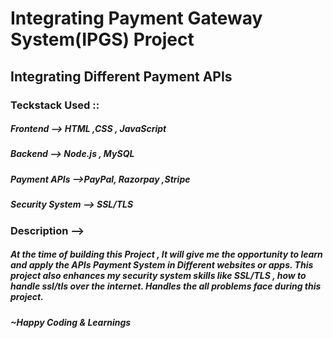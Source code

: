 # Integrating Payment Gateway System(IPGS) Project

## Integrating Different Payment APIs
### Teckstack Used ::
   ##### Frontend --> HTML ,CSS , JavaScript
   ##### Backend --> Node.js , MySQL
   ##### Payment APIs -->PayPal, Razorpay ,Stripe
   ##### Security System --> SSL/TLS

### Description --> 
##### At the time of building this Project , It will give me the opportunity to learn and apply the APIs Payment System in Different websites or apps. This project also enhances my security system skills like SSL/TLS , how to handle ssl/tls over the internet. Handles the all problems face during this project.


##### ~Happy Coding & Learnings
